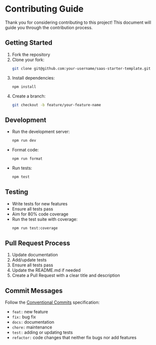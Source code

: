 # Contributing Guide

Thank you for considering contributing to this project! This document will guide you through the contribution process.

## Getting Started

1. Fork the repository
2. Clone your fork:
   ```bash
   git clone git@github.com:your-username/saas-starter-template.git
   ```
3. Install dependencies:
   ```bash
   npm install
   ```
4. Create a branch:
   ```bash
   git checkout -b feature/your-feature-name
   ```

## Development

- Run the development server:
  ```bash
  npm run dev
  ```
- Format code:
  ```bash
  npm run format
  ```
- Run tests:
  ```bash
  npm test
  ```

## Testing

- Write tests for new features
- Ensure all tests pass
- Aim for 80% code coverage
- Run the test suite with coverage:
  ```bash
  npm run test:coverage
  ```

## Pull Request Process

1. Update documentation
2. Add/update tests
3. Ensure all tests pass
4. Update the README.md if needed
5. Create a Pull Request with a clear title and description

## Commit Messages

Follow the [Conventional Commits](https://www.conventionalcommits.org/) specification:

- `feat:` new feature
- `fix:` bug fix
- `docs:` documentation
- `chore:` maintenance
- `test:` adding or updating tests
- `refactor:` code changes that neither fix bugs nor add features
